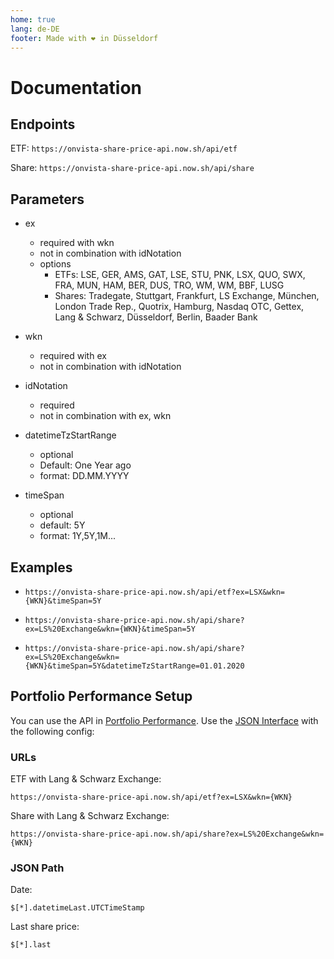 ```yaml
---
home: true
lang: de-DE
footer: Made with ❤️ in Düsseldorf
---
```


# Documentation

## Endpoints

ETF: ``` https://onvista-share-price-api.now.sh/api/etf ```

Share: ``` https://onvista-share-price-api.now.sh/api/share ```

## Parameters

* ex
  * required with wkn
  * not in combination with idNotation
  * options
    * ETFs: LSE, GER, AMS, GAT, LSE, STU, PNK, LSX, QUO, SWX, FRA, MUN, HAM, BER, DUS, TRO, WM, WM, BBF, LUSG
    * Shares: Tradegate, Stuttgart, Frankfurt, LS Exchange, München, London Trade Rep., Quotrix, Hamburg, Nasdaq OTC, Gettex, Lang &amp; Schwarz, Düsseldorf, Berlin, Baader Bank

* wkn
  * required with ex
  * not in combination with idNotation
* idNotation
  * required
  * not in combination with ex, wkn
* datetimeTzStartRange
  * optional
  * Default: One Year ago
  * format: DD.MM.YYYY
* timeSpan
  * optional
  * default: 5Y
  * format: 1Y,5Y,1M...

## Examples

* ``` https://onvista-share-price-api.now.sh/api/etf?ex=LSX&wkn={WKN}&timeSpan=5Y ```

* ``` https://onvista-share-price-api.now.sh/api/share?ex=LS%20Exchange&wkn={WKN}&timeSpan=5Y ```

* ``` https://onvista-share-price-api.now.sh/api/share?ex=LS%20Exchange&wkn={WKN}&timeSpan=5Y&datetimeTzStartRange=01.01.2020 ```

## Portfolio Performance Setup

You can use the API in [Portfolio Performance](https://www.portfolio-performance.info/). Use the [JSON Interface](https://help.portfolio-performance.info/kursdaten_laden/#json) with the following config:

### URLs

ETF with Lang & Schwarz Exchange:

``` https://onvista-share-price-api.now.sh/api/etf?ex=LSX&wkn={WKN} ```

Share with Lang & Schwarz Exchange:

``` https://onvista-share-price-api.now.sh/api/share?ex=LS%20Exchange&wkn={WKN} ```

### JSON Path

Date:

```
$[*].datetimeLast.UTCTimeStamp
```

Last share price:

```
$[*].last
```
